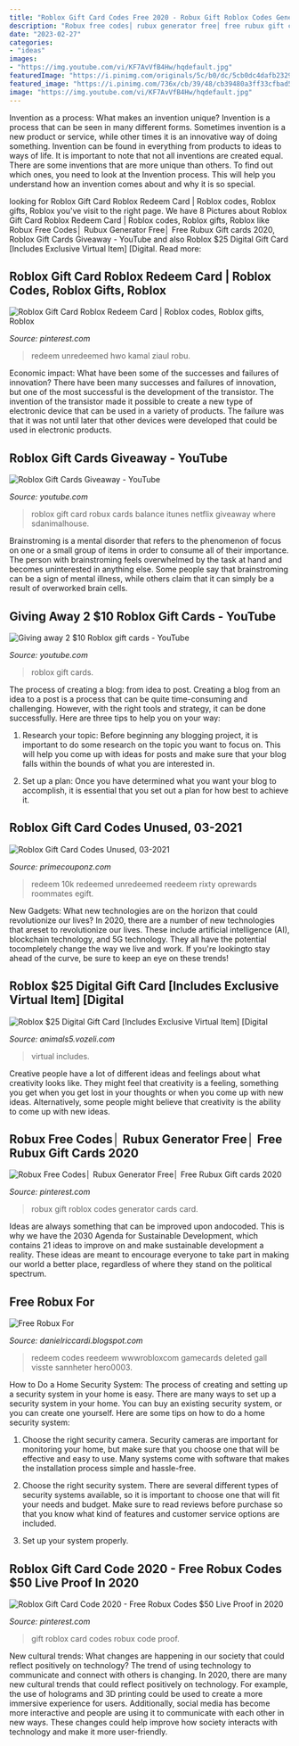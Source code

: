 ```yaml
---
title: "Roblox Gift Card Codes Free 2020 - Robux Gift Roblox Codes Generator Cards Card"
description: "Robux free codes│ rubux generator free│ free rubux gift cards 2020"
date: "2023-02-27"
categories:
- "ideas"
images:
- "https://img.youtube.com/vi/KF7AvVfB4Hw/hqdefault.jpg"
featuredImage: "https://i.pinimg.com/originals/5c/b0/dc/5cb0dc4dafb232957bd94b8b2f8b4a42.jpg"
featured_image: "https://i.pinimg.com/736x/cb/39/48/cb39480a3ff33cfbad59175d39569d34.jpg"
image: "https://img.youtube.com/vi/KF7AvVfB4Hw/hqdefault.jpg"
---
```



Invention as a process: What makes an invention unique?
Invention is a process that can be seen in many different forms. Sometimes invention is a new product or service, while other times it is an innovative way of doing something. Invention can be found in everything from products to ideas to ways of life.
It is important to note that not all inventions are created equal. There are some inventions that are more unique than others. To find out which ones, you need to look at the Invention process. This will help you understand how an invention comes about and why it is so special.

	

		
looking for Roblox Gift Card Roblox Redeem Card | Roblox codes, Roblox gifts, Roblox you've visit to the right page. We have 8 Pictures about Roblox Gift Card Roblox Redeem Card | Roblox codes, Roblox gifts, Roblox like Robux Free Codes│ Rubux Generator Free│ Free Rubux Gift cards 2020, Roblox Gift Cards Giveaway - YouTube and also Roblox $25 Digital Gift Card [Includes Exclusive Virtual Item] [Digital. Read more:
		
    
## Roblox Gift Card Roblox Redeem Card | Roblox Codes, Roblox Gifts, Roblox

<img loading=lazy src="https://i.pinimg.com/736x/c0/31/6c/c0316c9337d850776f64cac9d9f81e0a.jpg" onerror="this.onerror=null;this.src='https://tse2.mm.bing.net/th?id=OIP.xu89k5XNv5oKvKgU8NlPxAHaFj&amp;pid=15.1';" alt="Roblox Gift Card Roblox Redeem Card | Roblox codes, Roblox gifts, Roblox">

_Source: pinterest.com_

>redeem unredeemed hwo kamal ziaul robu. 

	

Economic impact: What have been some of the successes and failures of innovation?
There have been many successes and failures of innovation, but one of the most successful is the development of the transistor. The invention of the transistor made it possible to create a new type of electronic device that can be used in a variety of products. The failure was that it was not until later that other devices were developed that could be used in electronic products.

    
## Roblox Gift Cards Giveaway - YouTube

<img loading=lazy src="https://i.ytimg.com/vi/x4nexiAcuHU/maxresdefault.jpg" onerror="this.onerror=null;this.src='https://tse3.mm.bing.net/th?id=OIP.EAG047IWKIapcXg1zMS6GgHaEK&amp;pid=15.1';" alt="Roblox Gift Cards Giveaway - YouTube">

_Source: youtube.com_

>roblox gift card robux cards balance itunes netflix giveaway where sdanimalhouse. 

	

Brainstroming is a mental disorder that refers to the phenomenon of focus on one or a small group of items in order to consume all of their importance. The person with brainstroming feels overwhelmed by the task at hand and becomes uninterested in anything else. Some people say that brainstroming can be a sign of mental illness, while others claim that it can simply be a result of overworked brain cells.

    
## Giving Away 2 $10 Roblox Gift Cards - YouTube

<img loading=lazy src="https://i.ytimg.com/vi/F60fAL3CSBw/maxresdefault.jpg" onerror="this.onerror=null;this.src='https://tse4.mm.bing.net/th?id=OIP.JbJyYkbqXtufBVx0QRnUgQHaEK&amp;pid=15.1';" alt="Giving away 2 $10 Roblox gift cards - YouTube">

_Source: youtube.com_

>roblox gift cards. 

	

The process of creating a blog: from idea to post.
Creating a blog from an idea to a post is a process that can be quite time-consuming and challenging. However, with the right tools and strategy, it can be done successfully. Here are three tips to help you on your way: 
1. Research your topic: Before beginning any blogging project, it is important to do some research on the topic you want to focus on. This will help you come up with ideas for posts and make sure that your blog falls within the bounds of what you are interested in. 

2. Set up a plan: Once you have determined what you want your blog to accomplish, it is essential that you set out a plan for how best to achieve it.

    
## Roblox Gift Card Codes Unused, 03-2021

<img loading=lazy src="https://img.youtube.com/vi/KF7AvVfB4Hw/hqdefault.jpg" onerror="this.onerror=null;this.src='https://tse1.mm.bing.net/th?id=OIP.BXXzIye5DUgIhevzpK7OTgHaFj&amp;pid=15.1';" alt="Roblox Gift Card Codes Unused, 03-2021">

_Source: primecouponz.com_

>redeem 10k redeemed unredeemed reedeem rixty oprewards roommates egift. 

	

New Gadgets: What new technologies are on the horizon that could revolutionize our lives?
In 2020, there are a number of new technologies that areset to revolutionize our lives. These include artificial intelligence (AI), blockchain technology, and 5G technology. They all have the potential tocompletely change the way we live and work. If you're lookingto stay ahead of the curve, be sure to keep an eye on these trends!

    
## Roblox $25 Digital Gift Card [Includes Exclusive Virtual Item] [Digital

<img loading=lazy src="https://i.pinimg.com/originals/5c/b0/dc/5cb0dc4dafb232957bd94b8b2f8b4a42.jpg" onerror="this.onerror=null;this.src='https://tse4.mm.bing.net/th?id=OIP.2Zn8SidRMqghWg_r0lNt3wHaNK&amp;pid=15.1';" alt="Roblox $25 Digital Gift Card [Includes Exclusive Virtual Item] [Digital">

_Source: animals5.vozeli.com_

>virtual includes. 

	

Creative people have a lot of different ideas and feelings about what creativity looks like. They might feel that creativity is a feeling, something you get when you get lost in your thoughts or when you come up with new ideas. Alternatively, some people might believe that creativity is the ability to come up with new ideas.

    
## Robux Free Codes│ Rubux Generator Free│ Free Rubux Gift Cards 2020

<img loading=lazy src="https://i.pinimg.com/736x/7d/ea/4e/7dea4e7689a280f7fff12bdcbec613e8.jpg" onerror="this.onerror=null;this.src='https://tse4.mm.bing.net/th?id=OIP.JLLvMUck94TlkypH13tu0QHaLH&amp;pid=15.1';" alt="Robux Free Codes│ Rubux Generator Free│ Free Rubux Gift cards 2020">

_Source: pinterest.com_

>robux gift roblox codes generator cards card. 

	

Ideas are always something that can be improved upon andocoded. This is why we have the 2030 Agenda for Sustainable Development, which contains 21 ideas to improve on and make sustainable development a reality. These ideas are meant to encourage everyone to take part in making our world a better place, regardless of where they stand on the political spectrum.

    
## Free Robux For

<img loading=lazy src="https://lh5.googleusercontent.com/proxy/dvGs2dVCnigeHUVquO_58u3HbL6_IYdnahojRw5rI0qkB9saj3Sg9lf-dI-zF0Hnlc-PdDOjCX15ohTnQxp2PCzm8KVWUJCD=w1200-h630-p-k-no-nu" onerror="this.onerror=null;this.src='https://tse4.mm.bing.net/th?id=OIP.BgGHJuzRXMjGvwW_uP5WtgHaFj&amp;pid=15.1';" alt="Free Robux For">

_Source: danielriccardi.blogspot.com_

>redeem codes reedeem wwwrobloxcom gamecards deleted gall visste sannheter hero0003. 

	

How to Do a Home Security System: The process of creating and setting up a security system in your home is easy.
There are many ways to set up a security system in your home. You can buy an existing security system, or you can create one yourself. Here are some tips on how to do a home security system:
1. Choose the right security camera. Security cameras are important for monitoring your home, but make sure that you choose one that will be effective and easy to use. Many systems come with software that makes the installation process simple and hassle-free.

2. Choose the right security system. There are several different types of security systems available, so it is important to choose one that will fit your needs and budget. Make sure to read reviews before purchase so that you know what kind of features and customer service options are included.

3. Set up your system properly.

    
## Roblox Gift Card Code 2020 - Free Robux Codes $50 Live Proof In 2020

<img loading=lazy src="https://i.pinimg.com/736x/cb/39/48/cb39480a3ff33cfbad59175d39569d34.jpg" onerror="this.onerror=null;this.src='https://tse2.mm.bing.net/th?id=OIP.S9YK00R0N88VVHnFMw7usQHaFj&amp;pid=15.1';" alt="Roblox Gift Card Code 2020 - Free Robux Codes $50 Live Proof in 2020">

_Source: pinterest.com_

>gift roblox card codes robux code proof. 

	

New cultural trends: What changes are happening in our society that could reflect positively on technology?
The trend of using technology to communicate and connect with others is changing. In 2020, there are many new cultural trends that could reflect positively on technology. For example, the use of holograms and 3D printing could be used to create a more immersive experience for users. Additionally, social media has become more interactive and people are using it to communicate with each other in new ways. These changes could help improve how society interacts with technology and make it more user-friendly.

